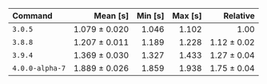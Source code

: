 | Command | Mean [s] | Min [s] | Max [s] | Relative |
|:---|---:|---:|---:|---:|
| `3.0.5` | 1.079 ± 0.020 | 1.046 | 1.102 | 1.00 |
| `3.8.8` | 1.207 ± 0.011 | 1.189 | 1.228 | 1.12 ± 0.02 |
| `3.9.4` | 1.369 ± 0.030 | 1.327 | 1.433 | 1.27 ± 0.04 |
| `4.0.0-alpha-7` | 1.889 ± 0.026 | 1.859 | 1.938 | 1.75 ± 0.04 |

